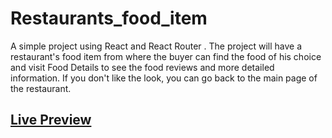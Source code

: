 # Restaurants_food_item
 A simple project using React and React Router . The project will have a restaurant's food item from where the buyer can find the food of his choice and visit Food Details to see the food reviews and more detailed information. If you don't like the look, you can go back to the main page of the restaurant.

## [Live Preview ](https://restaurantsfood.netlify.app/)